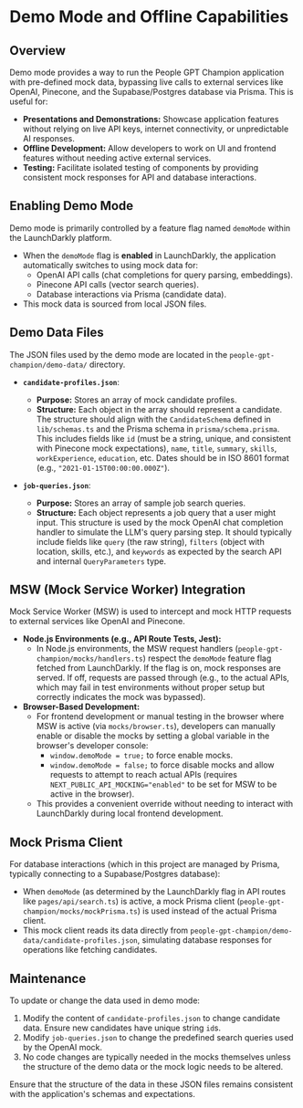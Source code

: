 # Demo Mode and Offline Capabilities

## Overview

Demo mode provides a way to run the People GPT Champion application with pre-defined mock data, bypassing live calls to external services like OpenAI, Pinecone, and the Supabase/Postgres database via Prisma. This is useful for:

*   **Presentations and Demonstrations:** Showcase application features without relying on live API keys, internet connectivity, or unpredictable AI responses.
*   **Offline Development:** Allow developers to work on UI and frontend features without needing active external services.
*   **Testing:** Facilitate isolated testing of components by providing consistent mock responses for API and database interactions.

## Enabling Demo Mode

Demo mode is primarily controlled by a feature flag named `demoMode` within the LaunchDarkly platform.

*   When the `demoMode` flag is **enabled** in LaunchDarkly, the application automatically switches to using mock data for:
    *   OpenAI API calls (chat completions for query parsing, embeddings).
    *   Pinecone API calls (vector search queries).
    *   Database interactions via Prisma (candidate data).
*   This mock data is sourced from local JSON files.

## Demo Data Files

The JSON files used by the demo mode are located in the `people-gpt-champion/demo-data/` directory.

*   **`candidate-profiles.json`**:
    *   **Purpose:** Stores an array of mock candidate profiles.
    *   **Structure:** Each object in the array should represent a candidate. The structure should align with the `CandidateSchema` defined in `lib/schemas.ts` and the Prisma schema in `prisma/schema.prisma`. This includes fields like `id` (must be a string, unique, and consistent with Pinecone mock expectations), `name`, `title`, `summary`, `skills`, `workExperience`, `education`, etc. Dates should be in ISO 8601 format (e.g., `"2021-01-15T00:00:00.000Z"`).

*   **`job-queries.json`**:
    *   **Purpose:** Stores an array of sample job search queries.
    *   **Structure:** Each object represents a job query that a user might input. This structure is used by the mock OpenAI chat completion handler to simulate the LLM's query parsing step. It should typically include fields like `query` (the raw string), `filters` (object with location, skills, etc.), and `keywords` as expected by the search API and internal `QueryParameters` type.

## MSW (Mock Service Worker) Integration

Mock Service Worker (MSW) is used to intercept and mock HTTP requests to external services like OpenAI and Pinecone.

*   **Node.js Environments (e.g., API Route Tests, Jest):**
    *   In Node.js environments, the MSW request handlers (`people-gpt-champion/mocks/handlers.ts`) respect the `demoMode` feature flag fetched from LaunchDarkly. If the flag is on, mock responses are served. If off, requests are passed through (e.g., to the actual APIs, which may fail in test environments without proper setup but correctly indicates the mock was bypassed).
*   **Browser-Based Development:**
    *   For frontend development or manual testing in the browser where MSW is active (via `mocks/browser.ts`), developers can manually enable or disable the mocks by setting a global variable in the browser's developer console:
        *   `window.demoMode = true;` to force enable mocks.
        *   `window.demoMode = false;` to force disable mocks and allow requests to attempt to reach actual APIs (requires `NEXT_PUBLIC_API_MOCKING="enabled"` to be set for MSW to be active in the browser).
    *   This provides a convenient override without needing to interact with LaunchDarkly during local frontend development.

## Mock Prisma Client

For database interactions (which in this project are managed by Prisma, typically connecting to a Supabase/Postgres database):

*   When `demoMode` (as determined by the LaunchDarkly flag in API routes like `pages/api/search.ts`) is active, a mock Prisma client (`people-gpt-champion/mocks/mockPrisma.ts`) is used instead of the actual Prisma client.
*   This mock client reads its data directly from `people-gpt-champion/demo-data/candidate-profiles.json`, simulating database responses for operations like fetching candidates.

## Maintenance

To update or change the data used in demo mode:

1.  Modify the content of `candidate-profiles.json` to change candidate data. Ensure new candidates have unique string `id`s.
2.  Modify `job-queries.json` to change the predefined search queries used by the OpenAI mock.
3.  No code changes are typically needed in the mocks themselves unless the structure of the demo data or the mock logic needs to be altered.

Ensure that the structure of the data in these JSON files remains consistent with the application's schemas and expectations.
